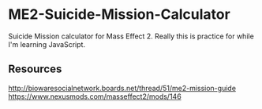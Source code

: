 # ME2-Suicide-Mission-Calculator
Suicide Mission calculator for Mass Effect 2. Really this is practice for while I'm learning JavaScript.

## Resources
http://biowaresocialnetwork.boards.net/thread/51/me2-mission-guide
https://www.nexusmods.com/masseffect2/mods/146

